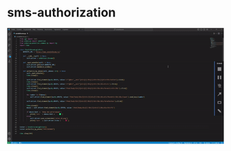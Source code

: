 # sms-authorization
![overview](https://github.com/qah3set/sms-authorization/blob/main/example_gif.gif)  
